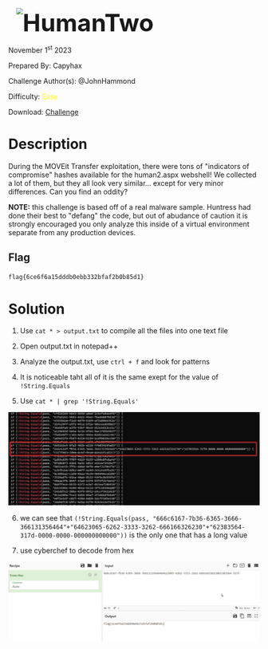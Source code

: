 <img src="https://i.imgur.com/SPDalOx.png" style="margin-left: 20px; zoom: 80%;" align=left />        <font size="10">**HumanTwo**</font>

November 1<sup>st</sup> 2023

Prepared By: Capyhax

Challenge Author(s): @JohnHammond

Difficulty: <font color=yellow>Easy</font>

Download: [Challenge](https://github.com/Maclteration/Huntress-CTF-2023/raw/main/huntress-ctf-2023/malware/%5BEasy%5D%20HumanTwo/human2.aspx_iocs.zip)

# Description
During the MOVEit Transfer exploitation, there were tons of "indicators of compromise" hashes available for the human2.aspx webshell! We collected a lot of them, but they all look very similar... except for very minor differences. Can you find an oddity?

**NOTE:** this challenge is based off of a real malware sample. Huntress had done their best to "defang" the code, but out of abudance of caution it is strongly encouraged you only analyze this inside of a virtual environment separate from any production devices.

## Flag

`flag{6ce6f6a15dddb0ebb332bfaf2b0b85d1}`

# Solution

1. Use `cat * > output.txt` to compile all the files into one text file

2. Open output.txt in notepad++ 

3. Analyze the output.txt, use `ctrl + f` and look for patterns

4. It is noticeable taht all of it is the same exept for the value of `!String.Equals`

5. Use `cat * | grep '!String.Equals'` 

![Alt text](assets/image.png)

6. we can see that `(!String.Equals(pass, "666c6167-7b36-6365-3666-366131356464"+"64623065-6262-3333-3262-666166326230"+"62383564-317d-0000-0000-000000000000"))` is the only one that has a long value

6. use cyberchef to decode from hex

![Alt text](assets/image2.png)